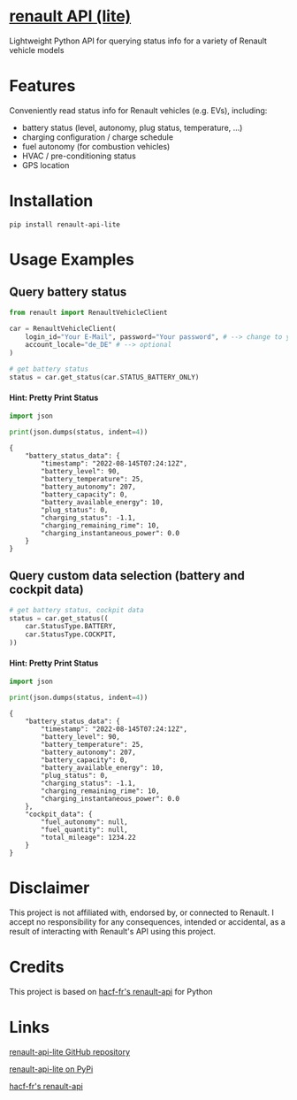 # [renault API (lite)](https://github.com/bkogler/renault-api-lite)
Lightweight Python API for querying status info for a variety of Renault vehicle models

# Features
Conveniently read status info for Renault vehicles (e.g. EVs), including:

* battery status (level, autonomy, plug status, temperature, ...)
* charging configuration / charge schedule
* fuel autonomy (for combustion vehicles)
* HVAC / pre-conditioning status
* GPS location

# Installation
`pip install renault-api-lite`

# Usage Examples

## Query battery status
````python
from renault import RenaultVehicleClient

car = RenaultVehicleClient(
    login_id="Your E-Mail", password="Your password", # --> change to your credentials
    account_locale="de_DE" # --> optional
)

# get battery status
status = car.get_status(car.STATUS_BATTERY_ONLY)
````
#### Hint: Pretty Print Status
````python
import json

print(json.dumps(status, indent=4))
````
````
{
    "battery_status_data": {
        "timestamp": "2022-08-145T07:24:12Z",
        "battery_level": 90,
        "battery_temperature": 25,
        "battery_autonomy": 207,
        "battery_capacity": 0,
        "battery_available_energy": 10,
        "plug_status": 0,
        "charging_status": -1.1,
        "charging_remaining_rime": 10,
        "charging_instantaneous_power": 0.0
    }
}
````

## Query custom data selection (battery and cockpit data)
````python
# get battery status, cockpit data
status = car.get_status((
    car.StatusType.BATTERY,
    car.StatusType.COCKPIT,
))
````
#### Hint: Pretty Print Status
````python
import json

print(json.dumps(status, indent=4))
````
````
{
    "battery_status_data": {
        "timestamp": "2022-08-145T07:24:12Z",
        "battery_level": 90,
        "battery_temperature": 25,
        "battery_autonomy": 207,
        "battery_capacity": 0,
        "battery_available_energy": 10,
        "plug_status": 0,
        "charging_status": -1.1,
        "charging_remaining_rime": 10,
        "charging_instantaneous_power": 0.0
    },
    "cockpit_data": {
        "fuel_autonomy": null,
        "fuel_quantity": null,
        "total_mileage": 1234.22
    }
}
````

# Disclaimer
This project is not affiliated with, endorsed by, or connected to Renault. I accept no responsibility for any consequences, intended or accidental, as a result of interacting with Renault's API using this project.

# Credits
This project is based on [hacf-fr's renault-api](https://github.com/hacf-fr/renault-api) for Python

# Links
[renault-api-lite GitHub repository](https://github.com/bkogler/renault-api-lite)

[renault-api-lite on PyPi](https://pypi.org/project/renault-api-lite/)

[hacf-fr's renault-api](https://github.com/hacf-fr/renault-api) 
